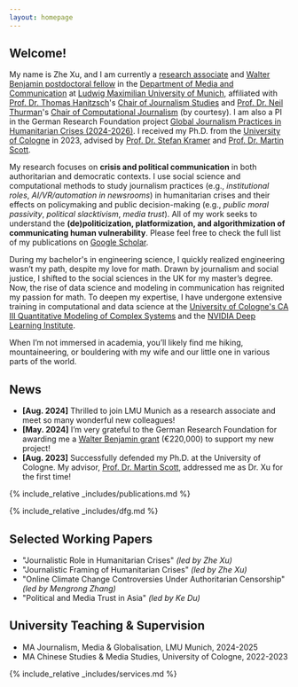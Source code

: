 ```yaml
---
layout: homepage
---
```


## Welcome!

My name is Zhe Xu, and I am currently a [research associate](https://www.ifkw.uni-muenchen.de/organisation/personen/mitarbeiter/xu_zhe/index.html) and [Walter Benjamin postdoctoral fellow](https://www.dfg.de/en/research-funding/funding-opportunities/programmes/individual/walter-benjamin) in the [Department of Media and Communication](https://www.ifkw.uni-muenchen.de/index.html) at [Ludwig Maximilian University of Munich](https://www.lmu.de/en/), affiliated with [Prof. Dr. Thomas Hanitzsch](https://www.ifkw.uni-muenchen.de/organisation/personen/professoren/hanitzsch_thomas/index.html)'s [Chair of Journalism Studies](https://www.en.ifkw.uni-muenchen.de/research/chairs/hanitzsch/index.html) and [Prof. Dr. Neil Thurman](https://neilthurman.com/)'s [Chair of Computational Journalism](https://www.ifkw.uni-muenchen.de/lehrbereiche/thurman/index.html) (by courtesy). I am also a PI in the German Research Foundation project [Global Journalism Practices in Humanitarian Crises (2024-2026)](https://gepris.dfg.de/gepris/projekt/539233881?context=projekt&task=showDetail&id=539233881&). I received my Ph.D. from the [University of Cologne](https://portal.uni-koeln.de/es/uoc-home) in 2023, advised by [Prof. Dr. Stefan Kramer](https://chinastudien.phil-fak.uni-koeln.de/arbeitsbereiche/kultur-chinas-chinastudien/team/stefan-kramer) and [Prof. Dr. Martin Scott](https://research-portal.uea.ac.uk/en/persons/martin-scott).

My research focuses on **crisis and political communication** in both authoritarian and democratic contexts. I use social science and computational methods to study journalism practices (e.g., *institutional roles*, *AI/VR/automation in newsrooms*) in humanitarian crises and their effects on policymaking and public decision-making (e.g., *public moral passivity*, *political slacktivism*, *media trust*). All of my work seeks to understand the **(de)politicization, platformization, and algorithmization of communicating human vulnerability**. Please feel free to check the full list of my publications on [Google Scholar](https://scholar.google.de/citations?user=lxUyedYAAAAJ&hl=en&oi=sra).

During my bachelor's in engineering science, I quickly realized engineering wasn’t my path, despite my love for math. Drawn by journalism and social justice, I shifted to the social sciences in the UK for my master’s degree. Now, the rise of data science and modeling in communication has reignited my passion for math. To deepen my expertise, I have undergone extensive training in computational and data science at the [University of Cologne's CA III Quantitative Modeling of Complex Systems](http://ml-school.uni-koeln.de/) and the [NVIDIA Deep Learning Institute](https://learn.nvidia.com/courses/course-detail?course_id=course-v1:DLI+C-FX-06+V2). 

When I’m not immersed in academia, you’ll likely find me hiking, mountaineering, or bouldering with my wife and our little one in various parts of the world.

## News

- **[Aug. 2024]** Thrilled to join LMU Munich as a research associate and meet so many wonderful new colleagues!
- **[May. 2024]** I’m very grateful to the German Research Foundation for awarding me a [Walter Benjamin grant](https://www.dfg.de/en/research-funding/funding-opportunities/programmes/individual/walter-benjamin) (€220,000) to support my new project!
- **[Aug. 2023]** Successfully defended my Ph.D. at the University of Cologne. My advisor, [Prof. Dr. Martin Scott](https://research-portal.uea.ac.uk/en/persons/martin-scott), addressed me as Dr. Xu for the first time!

{% include_relative _includes/publications.md %}

{% include_relative _includes/dfg.md %}

## Selected Working Papers

- "Journalistic Role in Humanitarian Crises" *(led by Zhe Xu)*
- "Journalistic Framing of Humanitarian Crises" *(led by Zhe Xu)*
- "Online Climate Change Controversies Under Authoritarian Censorship" *(led by Mengrong Zhang)*
- "Political and Media Trust in Asia" *(led by Ke Du)*

## University Teaching & Supervision

- MA Journalism, Media & Globalisation, LMU Munich, 2024-2025
- MA Chinese Studies & Media Studies, University of Cologne, 2022-2023

{% include_relative _includes/services.md %}
